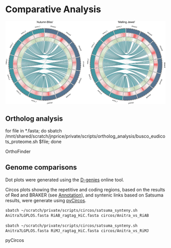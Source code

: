 # Comparative Analysis

<center><img src="../img/circos.png" alt="Table of assembly stats" width="800"/></center>


## Ortholog analysis

for file in *.fasta; do sbatch /mnt/shared/scratch/jnprice/private/scripts/ortholog_analysis/busco_eudicots_proteome.sh $file; done

OrthoFinder

## Genome comparisons
Dot plots were generated using the [D-genies](https://dgenies.toulouse.inra.fr/) online tool.

Circos plots showing the repetitive and coding regions, based on the results of Red and BRAKER (see [Annotation](../annotation/README.md)), and syntenic links based on Satsuma results, were generate using [pyCircos](https://github.com/ponnhide/pyCircos). 


```
sbatch ~/scratch/private/scripts/circos/satsuma_synteny.sh Anitra7LGPLOS.fasta RiAB_ragtag_HiC.fasta circos/Anitra_vs_RiAB

sbatch ~/scratch/private/scripts/circos/satsuma_synteny.sh Anitra7LGPLOS.fasta RiMJ_ragtag_HiC.fasta circos/Anitra_vs_RiMJ
```
pyCircos